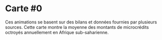 Carte #0
========

Ces animations se basent sur des bilans et données fournies par plusieurs sources.
Cette carte montre la moyenne des montants de microcrédits octroyés  annuellement en Afrique sub-saharienne.

